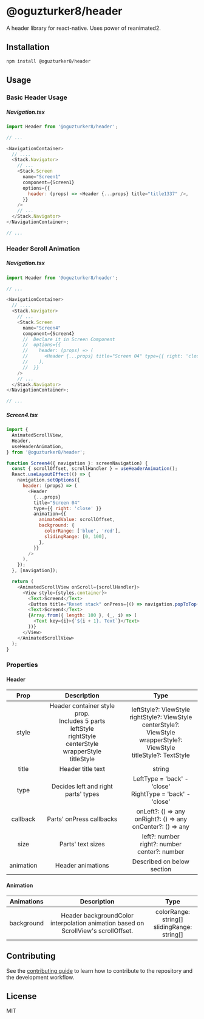 # @oguzturker8/header

A header library for react-native. Uses power of reanimated2.

## Installation

```sh
npm install @oguzturker8/header
```

## Usage

### Basic Header Usage

##### Navigation.tsx

```js
import Header from '@oguzturker8/header';

// ...

<NavigationContainer>
  // ....
  <Stack.Navigator>
    // ...
    <Stack.Screen
      name="Screen1"
      component={Screen1}
      options={{
        header: (props) => <Header {...props} title="title1337" />,
      }}
    />
    // ...
  </Stack.Navigator>
</NavigationContainer>;

// ...
```

### Header Scroll Animation

##### Navigation.tsx

```js
import Header from '@oguzturker8/header';

// ...

<NavigationContainer>
  // ....
  <Stack.Navigator>
    // ...
    <Stack.Screen
      name="Screen4"
      component={Screen4}
      //  Declare it in Screen Component
      //  options={{
      //    header: (props) => (
      //      <Header {...props} title="Screen 04" type={{ right: 'close' }} />
      //    ),
      //  }}
    />
    // ...
  </Stack.Navigator>
</NavigationContainer>;

// ...
```

##### Screen4.tsx

```js
import {
  AnimatedScrollView,
  Header,
  useHeaderAnimation,
} from '@oguzturker8/header';

function Screen4({ navigation }: screenNavigation) {
  const { scrollOffset, scrollHandler } = useHeaderAnimation();
  React.useLayoutEffect(() => {
    navigation.setOptions({
      header: (props) => (
        <Header
          {...props}
          title="Screen 04"
          type={{ right: 'close' }}
          animation={{
            animatedValue: scrollOffset,
            background: {
              colorRange: ['blue', 'red'],
              slidingRange: [0, 100],
            },
          }}
        />
      ),
    });
  }, [navigation]);

  return (
    <AnimatedScrollView onScroll={scrollHandler}>
      <View style={styles.container}>
        <Text>Screen4</Text>
        <Button title="Reset stack" onPress={() => navigation.popToTop()} />
        <Text>Screen4</Text>
        {Array.from({ length: 100 }, (_, i) => (
          <Text key={i}>{`${i + 1}. Text`}</Text>
        ))}
      </View>
    </AnimatedScrollView>
  );
}
```

### Properties

#### Header

|   Prop    |                                                            Description                                                             |                                                                   Type                                                                   |
| :-------: | :--------------------------------------------------------------------------------------------------------------------------------: | :--------------------------------------------------------------------------------------------------------------------------------------: |
|   style   | Header container style prop.<br>Includes 5 parts <br> leftStyle <br> rightStyle <br> centerStyle <br> wrapperStyle <br> titleStyle | leftStyle?: ViewStyle <br> rightStyle?: ViewStyle <br> centerStyle?: ViewStyle <br> wrapperStyle?: ViewStyle <br> titleStyle?: TextStyle |
|   title   |                                                         Header title text                                                          |                                                                  string                                                                  |
|   type    |                                                Decides left and right parts' types                                                 |                                      LeftType = 'back' - 'close' <br> RightType = 'back' - 'close'                                       |
| callback  |                                                      Parts' onPress callbacks                                                      |                                  onLeft?: () => any <br> onRight?: () => any <br> onCenter?: () => any                                   |
|   size    |                                                         Parts' text sizes                                                          |                                          left?: number <br> right?: number <br> center?: number                                          |
| animation |                                                         Header animations                                                          |                                                        Described on below section                                                        |

#### Animation

| Animations |                                    Description                                     |                       Type                       |
| :--------: | :--------------------------------------------------------------------------------: | :----------------------------------------------: |
| background | Header backgroundColor interpolation animation based on ScrollView's scrollOffset. | colorRange: string[] <br> slidingRange: string[] |

## Contributing

See the [contributing guide](CONTRIBUTING.md) to learn how to contribute to the repository and the development workflow.

## License

MIT
